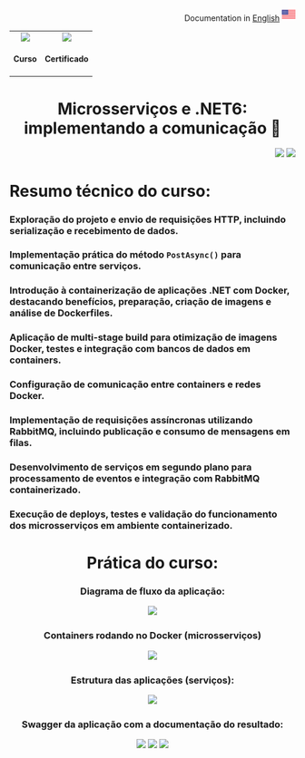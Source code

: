 <div align="right">
  Documentation in <a href="">English</a> <img loading="lazy" width="24px" src="https://github.com/GustavoVieiraa/MultilanguageReadmes/blob/main/english.png?raw=true" />
</div>

<div align="center">
  <table>
    <tr>
      <td align="center">
        <!-- Link para o Certificado -->
        <a href="https://cursos.alura.com.br/certificate/gustavo-vieira17/microsservicos-dotnet6-implementando-comunicacao">
          <img loading="lazy" width="128px" src="https://www.alura.com.br/assets/api/cursos/microsservicos-dotnet6-implementando-comunicacao.svg" />
        </a>
        <h4>Curso</h4>
      </td>
      <td align="center">
        <!-- Link para o Certificado -->
        <a href="https://cursos.alura.com.br/certificate/gustavo-vieira17/microsservicos-dotnet6-implementando-comunicacao">
          <img loading="lazy" width="128px" src="https://static.vecteezy.com/system/resources/previews/028/293/920/original/trophy-icon-3d-rendering-illustration-png.png" />
        </a>
        <h4>Certificado</h4>
      </td>
    </tr>
  </table>
  <h1>Microsserviços e .NET6: implementando a comunicação 🧩</h1>
</div>
<p align="right">
  <img loading="lazy" src="https://img.shields.io/badge/CARGA_HORARIA-8_HORAS-blue?style=for-the-badge"/>
  <img loading="lazy" src="http://img.shields.io/static/v1?label=STATUS&message=FINALIZADO!&color=GREEN&style=for-the-badge"/>
</p>

<div>
  <h1>Resumo técnico do curso:</h1>
  <h3>Exploração do projeto e envio de requisições HTTP, incluindo serialização e recebimento de dados.</h3>
  <h3>Implementação prática do método <code>PostAsync()</code> para comunicação entre serviços.</h3>
  <h3>Introdução à containerização de aplicações .NET com Docker, destacando benefícios, preparação, criação de imagens e análise de Dockerfiles.</h3>
  <h3>Aplicação de multi-stage build para otimização de imagens Docker, testes e integração com bancos de dados em containers.</h3>
  <h3>Configuração de comunicação entre containers e redes Docker.</h3>
  <h3>Implementação de requisições assíncronas utilizando RabbitMQ, incluindo publicação e consumo de mensagens em filas.</h3>
  <h3>Desenvolvimento de serviços em segundo plano para processamento de eventos e integração com RabbitMQ containerizado.</h3>
  <h3>Execução de deploys, testes e validação do funcionamento dos microsserviços em ambiente containerizado.</h3>
</div>

<div align="center">
  <h1>Prática do curso: </h1>
  
  <h3>Diagrama de fluxo da aplicação: </h3>
  <img loading="lazy"  src="https://raw.githubusercontent.com/GustavoVieiraa/Microsservicos-e-.NET6-implementando-a-comunicacao/refs/heads/main/archives/FluxogramaDoProjeto.png">

  <h3>Containers rodando no Docker (microsserviços)  </h3>
  <img loading="lazy"  src="https://raw.githubusercontent.com/GustavoVieiraa/Microsservicos-e-.NET6-implementando-a-comunicacao/refs/heads/main/archives/MicroservicosRodandoDocker.png">

  <h3>Estrutura das aplicações (serviços):  </h3>
  <img loading="lazy"  src="https://raw.githubusercontent.com/GustavoVieiraa/Microsservicos-e-.NET6-implementando-a-comunicacao/refs/heads/main/archives/Services.png">

  <h3>Swagger da aplicação com a documentação do resultado:  </h3>
  <div>
    <img loading="lazy" height="256"  src="https://raw.githubusercontent.com/GustavoVieiraa/Microsservicos-e-.NET6-implementando-a-comunicacao/refs/heads/main/archives/ItemServiceGet.png">
    <img loading="lazy" height="256"  src="https://raw.githubusercontent.com/GustavoVieiraa/Microsservicos-e-.NET6-implementando-a-comunicacao/refs/heads/main/archives/RestauranteServiceGet.png">
    <img loading="lazy" height="256"  src="https://raw.githubusercontent.com/GustavoVieiraa/Microsservicos-e-.NET6-implementando-a-comunicacao/refs/heads/main/archives/RestauranteServicePost.png">
  </div>
</div>

